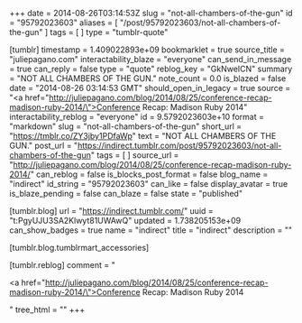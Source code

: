 +++
date = 2014-08-26T03:14:53Z
slug = "not-all-chambers-of-the-gun"
id = "95792023603"
aliases = [ "/post/95792023603/not-all-chambers-of-the-gun" ]
tags = [ ]
type = "tumblr-quote"

[tumblr]
timestamp = 1.409022893e+09
bookmarklet = true
source_title = "juliepagano.com"
interactability_blaze = "everyone"
can_send_in_message = true
can_reply = false
type = "quote"
reblog_key = "GkNweICN"
summary = "NOT ALL CHAMBERS OF THE GUN."
note_count = 0.0
is_blazed = false
date = "2014-08-26 03:14:53 GMT"
should_open_in_legacy = true
source = "<a href=\"http://juliepagano.com/blog/2014/08/25/conference-recap-madison-ruby-2014/\">Conference Recap: Madison  Ruby 2014</a>"
interactability_reblog = "everyone"
id = 9.5792023603e+10
format = "markdown"
slug = "not-all-chambers-of-the-gun"
short_url = "https://tmblr.co/ZY3jby1PDfaWp"
text = "NOT ALL CHAMBERS OF THE GUN."
post_url = "https://indirect.tumblr.com/post/95792023603/not-all-chambers-of-the-gun"
tags = [ ]
source_url = "http://juliepagano.com/blog/2014/08/25/conference-recap-madison-ruby-2014/"
can_reblog = false
is_blocks_post_format = false
blog_name = "indirect"
id_string = "95792023603"
can_like = false
display_avatar = true
is_blaze_pending = false
can_blaze = false
state = "published"

[tumblr.blog]
url = "https://indirect.tumblr.com/"
uuid = "t:PgyUJU3SA2Klwyt81UWAwQ"
updated = 1.738205153e+09
can_show_badges = true
name = "indirect"
title = "indirect"
description = ""

[tumblr.blog.tumblrmart_accessories]

[tumblr.reblog]
comment = "<p><a href=\"http://juliepagano.com/blog/2014/08/25/conference-recap-madison-ruby-2014/\">Conference Recap: Madison  Ruby 2014</a></p>"
tree_html = ""
+++
